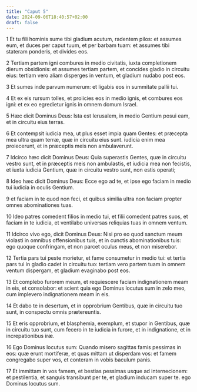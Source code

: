 ```yaml
---
title: "Caput 5"
date: 2024-09-06T18:40:57+02:00
draft: false
---
```




1 Et tu fili hominis sume tibi gladium acutum, radentem pilos: et assumes eum, et duces per caput tuum, et per barbam tuam: et assumes tibi stateram ponderis, et divides eos.

2 Tertiam partem igni combures in medio civitatis, iuxta completionem dierum obsidionis: et assumes tertiam partem, et concides gladio in circuitu eius: tertiam vero aliam disperges in ventum, et gladium nudabo post eos.

3 Et sumes inde parvum numerum: et ligabis eos in summitate pallii tui.

4 Et ex eis rursum tolles, et proiicies eos in medio ignis, et combures eos igni: et ex eo egredietur ignis in omnem domum Israel.

5 Hæc dicit Dominus Deus: Ista est Ierusalem, in medio Gentium posui eam, et in circuitu eius terras.

6 Et contempsit iudicia mea, ut plus esset impia quam Gentes: et præcepta mea ultra quam terræ, quæ in circuitu eius sunt. iudicia enim mea proiecerunt, et in præceptis meis non ambulaverunt.

7 Idcirco hæc dicit Dominus Deus: Quia superastis Gentes, quæ in circuitu vestro sunt, et in præceptis meis non ambulastis, et iudicia mea non fecistis, et iuxta iudicia Gentium, quæ in circuitu vestro sunt, non estis operati;

8 Ideo hæc dicit Dominus Deus: Ecce ego ad te, et ipse ego faciam in medio tui iudicia in oculis Gentium.

9 et faciam in te quod non feci, et quibus similia ultra non faciam propter omnes abominationes tuas.

10 Ideo patres comedent filios in medio tui, et filii comedent patres suos, et faciam in te iudicia, et ventilabo universas reliquias tuas in omnem ventum.

11 Idcirco vivo ego, dicit Dominus Deus: Nisi pro eo quod sanctum meum violasti in omnibus offensionibus tuis, et in cunctis abominationibus tuis: ego quoque confringam, et non parcet oculus meus, et non miserebor.

12 Tertia pars tui peste morietur, et fame consumetur in medio tui: et tertia pars tui in gladio cadet in circuitu tuo: tertiam vero partem tuam in omnem ventum dispergam, et gladium evaginabo post eos.

13 Et complebo furorem meum, et requiescere faciam indignationem meam in eis, et consolabor: et scient quia ego Dominus locutus sum in zelo meo, cum implevero indignationem meam in eis.

14 Et dabo te in desertum, et in opprobrium Gentibus, quæ in circuitu tuo sunt, in conspectu omnis prætereuntis.

15 Et eris opprobrium, et blasphemia, exemplum, et stupor in Gentibus, quæ in circuitu tuo sunt, cum fecero in te iudicia in furore, et in indignatione, et in increpationibus iræ.

16 Ego Dominus locutus sum: Quando misero sagittas famis pessimas in eos: quæ erunt mortiferæ, et quas mittam ut disperdam vos: et famem congregabo super vos, et conteram in vobis baculum panis.

17 Et immittam in vos famem, et bestias pessimas usque ad internecionem: et pestilentia, et sanguis transibunt per te, et gladium inducam super te. ego Dominus locutus sum.

